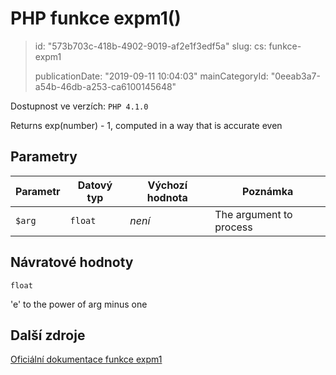 PHP funkce expm1()
==================

> id: "573b703c-418b-4902-9019-af2e1f3edf5a"
> slug:
> 	cs: funkce-expm1
>
> publicationDate: "2019-09-11 10:04:03"
> mainCategoryId: "0eeab3a7-a54b-46db-a253-ca6100145648"

Dostupnost ve verzích: `PHP 4.1.0`

Returns exp(number) - 1, computed in a way that is accurate even


Parametry
--------------

| Parametr | Datový typ | Výchozí hodnota | Poznámka |
|-----|-----|-----|-----|
| `$arg` | `float` | *není* | The argument to process |


Návratové hodnoty
----------------

`float`

'e' to the power of arg minus one

Další zdroje
------------

[Oficiální dokumentace funkce expm1](https://www.php.net/manual/en/function.expm1.php)
